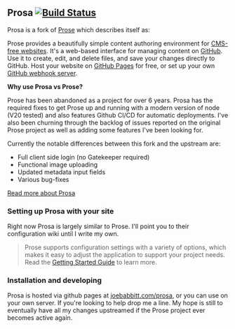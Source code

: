## Prosa [![Build Status](https://github.com/babbitt/prosa/actions/workflows/deploy.yml/badge.svg)](https://github.com/babbitt/prosa/actions/workflows/deploy.yml/)

Prosa is a fork of [Prose](https://github.com/prose/prose) which describes itself as:

Prose provides a beautifully simple content authoring environment for [CMS-free websites](https://web.archive.org/web/20150307201729/http://www.developmentseed.org/blog/2012/07/27/build-cms-free-websites). It's a web-based interface for managing content on [GitHub](http://github.com). Use it to create, edit, and delete files, and save your changes directly to GitHub. Host your website on [GitHub Pages](http://pages.github.com) for free, or set up your own [GitHub webhook server](https://web.archive.org/web/20160316104312/https://developmentseed.org/blog/2013/05/01/introducing-jekyll-hook/).

**Why use Prosa vs Prose?**

Prose has been abandoned as a project for over 6 years. Prosa has the required fixes to get Prose up and running with a modern version of node (V20 tested) and also features Github CI/CD for automatic deployments. I've also been churning through the backlog of issues reported on the original Prose project as well as adding some features I've been looking for.

Currently the notable differences between this fork and the upstream are:
* Full client side login (no Gatekeeper required)
* Functional image uploading
* Updated metadata input fields
* Various bug-fixes

[Read more about Prosa](http://joebabbitt.com/prosa/#about)


### Setting up Prosa with your site

Right now Prosa is largely similar to Prose. I'll point you to their configuration wiki until I write my own.

> Prose supports configuration settings with a variety of options, which makes it easy to adjust the application to support your project needs. Read the [Getting Started Guide](https://github.com/prose/prose/wiki/Getting-Started) to learn more.

### Installation and developing

Prosa is hosted via github pages at [joebabbitt.com/prosa](http://joebabbitt.com/prosa), or you can use on your own server. If you're looking to help drop me a line. My hope is still to eventually have all my changes upstreamed if the Prose project ever becomes active again.
